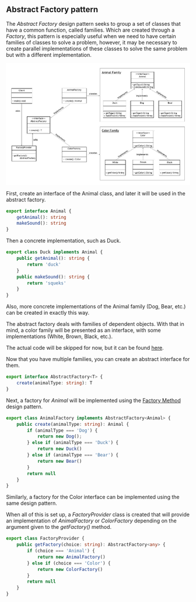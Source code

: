 ## Abstract Factory pattern

The *Abstract Factory* design pattern seeks to group a set of classes that have a common function, called families. Which are created through a *Factory*, this pattern is especially useful when we need to have certain families of classes to solve a problem, however, it may be necessary to create parallel implementations of these classes to solve the same problem but with a different implementation.

<img align="center" src="https://github.com/jorgekautz/reference-guide/blob/master/design-patterns/assets/diagram_abstract_factory.jpg?raw=true">

First, create an interface of the Animal class, and later it will be used in the abstract factory.

```typescript
export interface Animal {
    getAnimal(): string
    makeSound(): string
}
```

Then a concrete implementation, such as Duck.

```typescript
export class Duck implements Animal {
    public getAnimal(): string {
        return 'duck'
    }
    public makeSound(): string {
        return 'squeks'
    }
}
```

Also, more concrete implementations of the Animal family (Dog, Bear, etc.) can be created in exactly this way.

The abstract factory deals with families of dependent objects. With that in mind, a color family will be presented as an interface, with some implementations (White, Brown, Black, etc.).

The actual code will be skipped for now, but it can be found [here](../../src/abstract-factory/README-en.md).

Now that you have multiple families, you can create an abstract interface for them.

```typescript
export interface AbstractFactory<T> {
    create(animalType: string): T
}
```

Next, a factory for *Animal* will be implemented using the [Factory Method](./factory-method-en.md) design pattern.

```typescript
export class AnimalFactory implements AbstractFactory<Animal> {
    public create(animalType: string): Animal {
        if (animalType === 'Dog') {
            return new Dog();
        } else if (animalType === 'Duck') {
            return new Duck()
        } else if (animalType === 'Bear') {
            return new Bear()
        }
        return null
    }
}
```

Similarly, a factory for the Color interface can be implemented using the same design pattern.

When all of this is set up, a *FactoryProvider* class is created that will provide an implementation of *AnimalFactory* or *ColorFactory* depending on the argument given to the *getFactory()* method.

```typescript
export class FactoryProvider {
    public getFactory(choice: string): AbstractFactory<any> {
        if (choice === 'Animal') {
            return new AnimalFactory()
        } else if (choice === 'Color') {
            return new ColorFactory()
        }
        return null
    }
}
```